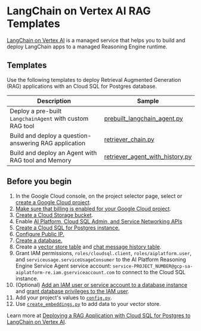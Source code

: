 # LangChain on Vertex AI RAG Templates

[LangChain on Vertex AI](https://cloud.google.com/vertex-ai/generative-ai/docs/reasoning-engine/overview)
is a managed service that helps you to build and deploy LangChain apps to a managed Reasoning Engine runtime.

## Templates

Use the following templates to deploy Retrieval Augmented Generation (RAG) applications with an Cloud SQL for Postgres database.

Description | Sample
----------- | ------
Deploy a pre-built `LangchainAgent` with custom RAG tool | [prebuilt_langchain_agent.py](prebuilt_langchain_agent.py)
Build and deploy a question-answering RAG application | [retriever_chain.py](retriever_chain.p)
Build and deploy an Agent with RAG tool and Memory | [retriever_agent_with_history.py](retriever_agent_with_history.py)

## Before you begin

1. In the Google Cloud console, on the project selector page, select or [create a Google Cloud project](https://cloud.google.com/resource-manager/docs/creating-managing-projects).
1. [Make sure that billing is enabled for your Google Cloud project](https://cloud.google.com/billing/docs/how-to/verify-billing-enabled#console).
1. [Create a Cloud Storage bucket](https://cloud.google.com/storage/docs/creating-buckets).
1. Enable [AI Platform, Cloud SQL Admin, and Service Networking APIs](https://console.cloud.google.com/flows/enableapi?apiid=aiplatform.googleapis.com,sqladmin.googleapis.com,servicenetworking.googleapis.com&_ga=2.92928541.1293093187.1719511698-1945987529.1719351858)
1. [Create a Cloud SQL for Postgres instance.](https://cloud.google.com/sql/docs/postgres/create-instance)
1. [Configure Public IP.](https://cloud.google.com/sql/docs/postgres/configure-ip)
1. [Create a database.](https://cloud.google.com/sql/docs/postgres/create-manage-databases)
1. Create a [vector store table](https://github.com/googleapis/langchain-google-cloud-sql-pg-python/blob/main/docs/vector_store.ipynb) and [chat message history table](https://github.com/googleapis/langchain-google-cloud-sql-pg-python/blob/main/docs/chat_message_history.ipynb).
1. Grant IAM permissions, `roles/cloudsql.client`, `roles/aiplatform.user`, and `serviceusage.serviceUsageConsumer` to the AI Platform Reasoning Engine Service Agent service account: `service-PROJECT_NUMBER@gcp-sa-aiplatform-re.iam.gserviceaccount.com` to connect to the Cloud SQL instance.
1. (Optional) [Add an IAM user or service account to a database instance](https://cloud.google.com/sql/docs/postgres/add-manage-iam-users) and
[grant database privileges to the IAM user](https://cloud.google.com/sql/docs/postgres/add-manage-iam-users#grant-db-privileges).
1. Add your project's values to [`config.py`](config.py).
1. Use [`create_embeddings.py`](create_embeddings.py) to add data to your vector store.

Learn more at [Deploying a RAG Application with Cloud SQL for Postgres to LangChain on Vertex AI](https://github.com/GoogleCloudPlatform/generative-ai/blob/main/gemini/reasoning-engine/tutorial_cloud_sql_pg_rag_agent.ipynb).


